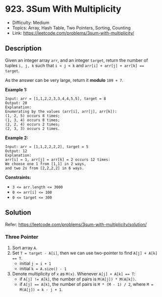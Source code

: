 # 923. 3Sum With Multiplicity

- Difficulty: Medium
- Topics: Array, Hash Table, Two Pointers, Sorting, Counting
- Link: https://leetcode.com/problems/3sum-with-multiplicity/

## Description

Given an integer array `arr`, and an integer `target`, return the number of tuples `i, j, k` such that `i < j < k` and `arr[i] + arr[j] + arr[k] == target`.

As the answer can be very large, return it **modulo** `109 + 7`.

**Example 1:**

```
Input: arr = [1,1,2,2,3,3,4,4,5,5], target = 8
Output: 20
Explanation:
Enumerating by the values (arr[i], arr[j], arr[k]):
(1, 2, 5) occurs 8 times;
(1, 3, 4) occurs 8 times;
(2, 2, 4) occurs 2 times;
(2, 3, 3) occurs 2 times.
```

**Example 2:**

```
Input: arr = [1,1,2,2,2,2], target = 5
Output: 12
Explanation:
arr[i] = 1, arr[j] = arr[k] = 2 occurs 12 times:
We choose one 1 from [1,1] in 2 ways,
and two 2s from [2,2,2,2] in 6 ways.
```

**Constraints:**

- `3 <= arr.length <= 3000`
- `0 <= arr[i] <= 100`
- `0 <= target <= 300`

## Solution

Refer: https://leetcode.com/problems/3sum-with-multiplicity/solution/

### Three Pointer

1. Sort array `A`.
2. Set `T = target - A[i]`, then we can use two-pointer to find `A[j] + A[k] == T`.
   - initial `j = i + 1`
   - initial `k = A.size() - 1`
3. Denote multiplicity of `x` as `M(x)`. Whenever `A[j] + A[k] == T`:
   - if `A[j] != A[k]`, the number of pairs is `M(A[j]) * M(A[k])`.
   - if `A[j] == A[k]`, the number of pairs is `M * (M - 1) / 2`, where `M = M(A[j]) = k - j + 1`.
